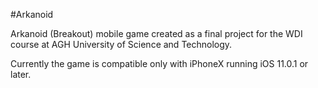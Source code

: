 #Arkanoid

Arkanoid (Breakout) mobile game created as a final project for the WDI course at AGH University of Science and Technology. 

Currently the game is compatible only with iPhoneX running iOS 11.0.1 or later.
